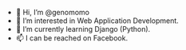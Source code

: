 - 👋 Hi, I’m @genomomo
- 👀 I’m interested in Web Application Development.
- 🌱 I’m currently learning Django (Python).
- 📫 I can be reached on Facebook.

<!---
genomomo/genomomo is a ✨ special ✨ repository because its `README.md` (this file) appears on your GitHub profile.
You can click the Preview link to take a look at your changes.
--->

